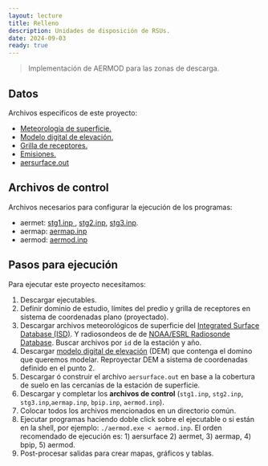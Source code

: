 ```yaml
--- 
layout: lecture
title: Relleno
description: Unidades de disposición de RSUs.
date: 2024-09-03
ready: true
---
```


> Implementación de AERMOD para las zonas de descarga.     

## Datos

Archivos especificos de este proyecto:
- [Meteorología de superficie. ](./data/875530-99999-2024.ish)
- [Modelo digital de elevación.](./data/ceamse.tif)
- [Grilla de receptores.       ](./relleno/ceamse.rec)
- [Emisiones.                  ](./relleno/emis.csv)
- [aersurface.out](./data/aersurface.out)

## Archivos de control

Archivos necesarios para configurar la ejecución de los programas:
- aermet: [stg1.inp  ](./relleno/stg1.inp), [stg2.inp](./relleno/stg2.inp), [stg3.inp](./relleno/stg3.inp).
- aermap: [aermap.inp](./relleno/aermap.inp)
- aermod: [aermod.inp](./relleno/aermod.inp)


## Pasos para ejecución
Para ejecutar este proyecto necesitamos:
1. Descargar ejecutables.
2. Definir dominio de estudio, límites del predio y grilla de receptores en sistema de coordenadas plano (proyectado).
3. Descargar archivos meteorológicos de superficie del [Integrated Surface Database (ISD)](https://www.ncei.noaa.gov/pub/data/noaa/). Y radiosondeos de de [NOAA/ESRL Radiosonde Database](https://ruc.noaa.gov/raobs). Buscar archivos por `id` de la estación y año.
4. Descargar [modelo digital de elevación](https://www.ign.gob.ar/NuestrasActividades/Geodesia/ModeloDigitalElevaciones/Mapa) (DEM) que contenga el domino que queremos modelar. Reproyectar DEM a sistema de coordenadas definido en el punto 2.
5. Descargar ó construir el archivo `aersurface.out` en base a la cobertura de suelo en las cercanías de la estación de superficie.
6. Descargar y completar los **archivos de control** (`stg1.inp`, `stg2.inp`, `stg3.inp`,`aermap.inp`, `bpip.inp`, `aermod.inp`).
7. Colocar todos los archivos mencionados en un directorio común.
8. Ejecutar programas haciendo doble click sobre el ejecutable o si están en la shell, por ejemplo: ``./aermod.exe < aermod.inp``. El orden recomendado de ejecución es: 1) aersurface 2) aermet, 3) aermap, 4) bpip, 5) aermod.
9. Post-procesar salidas para crear mapas, gráficos y tablas.
